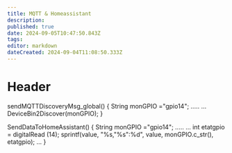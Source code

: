 ```yaml
---
title: MQTT & Homeassistant
description: 
published: true
date: 2024-09-05T10:47:50.843Z
tags: 
editor: markdown
dateCreated: 2024-09-04T11:08:50.333Z
---
```


# Header
sendMQTTDiscoveryMsg_global() {
String monGPIO ="gpio14";
.....
...
DeviceBin2Discover(monGPIO);
}


SendDataToHomeAssistant() {
String monGPIO ="gpio14";
.....
...
int etatgpio = digitalRead (14);
sprintf(value, "%s,\"%s\":%d", value, monGPIO.c_str(), etatgpio);
...
}